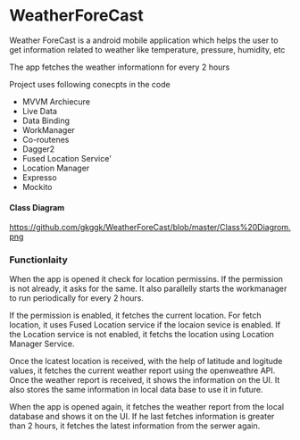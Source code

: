 # WeatherForeCast

Weather ForeCast is a android mobile application which helps the user to get information related to weather like temperature, pressure, humidity, etc

The app fetches the weather informationn for every 2 hours

Project uses following conecpts in the code
* MVVM Archiecure
* Live Data
* Data Binding
* WorkManager
* Co-routenes
* Dagger2
* Fused Location Service'
* Location Manager
* Expresso
* Mockito

#### Class Diagram
https://github.com/gkggk/WeatherForeCast/blob/master/Class%20Diagrom.png

### Functionlaity

When the app is opened it check for location permissins. If the permission is not already, it asks for the same. It also parallelly starts the workmanager to run periodically for every 2 hours.

If the permission is enabled, it fetches the current location. For fetch location, it uses Fused Location service if the locaion sevice is enabled. If the Location service is not enabled, it fetchs the location using Location Manager Service.

Once the lcatest location is received, with the help of latitude and logitude values, it fetches the current weather report using the openweathre API. Once the 
weather report is received, it shows the information on the UI. It also stores the same information in local data base to use it in future.

When the app is opened again, it fetches the weather report from the local database and shows it on the UI. If he last fetches information is greater than 2 hours, it 
fetches the latest information from the serwer again.
